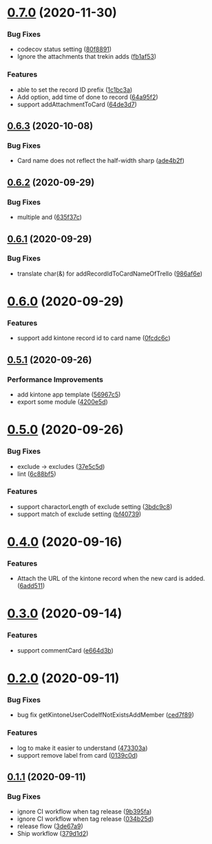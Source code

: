 # [0.7.0](https://github.com/korosuke613/trekin/compare/v0.6.3...v0.7.0) (2020-11-30)


### Bug Fixes

* codecov status setting ([80f8891](https://github.com/korosuke613/trekin/commit/80f8891c3e5ded7545e6d5f588b158d710b8b356))
* Ignore the attachments that trekin adds ([fb1af53](https://github.com/korosuke613/trekin/commit/fb1af535459adb3dac40427051d2c6b8a91392f1))


### Features

* able to set the record ID prefix ([1c1bc3a](https://github.com/korosuke613/trekin/commit/1c1bc3ac13d08f144ca3b56fa7de1b6c05a3c63b))
* Add option, add time of done to record ([64a95f2](https://github.com/korosuke613/trekin/commit/64a95f23aefeaa05673043e65471fe2ddfa55670))
* support addAttachmentToCard ([64de3d7](https://github.com/korosuke613/trekin/commit/64de3d7ab362ed8fcb7e504661d494e76df03bba))



## [0.6.3](https://github.com/korosuke613/trekin/compare/v0.6.2...v0.6.3) (2020-10-08)


### Bug Fixes

* Card name does not reflect the half-width sharp ([ade4b2f](https://github.com/korosuke613/trekin/commit/ade4b2fd06a5e7001522c3c204813d0e8d8f9ae8))



## [0.6.2](https://github.com/korosuke613/trekin/compare/v0.6.1...v0.6.2) (2020-09-29)


### Bug Fixes

* multiple and ([635f37c](https://github.com/korosuke613/trekin/commit/635f37c92f6da40e3985ddd8e5293fe4862c00b5))



## [0.6.1](https://github.com/korosuke613/trekin/compare/v0.6.0...v0.6.1) (2020-09-29)


### Bug Fixes

* translate char(&) for addRecordIdToCardNameOfTrello ([986af6e](https://github.com/korosuke613/trekin/commit/986af6edb27d7c59137295219e2cc23d2ce16ef4))



# [0.6.0](https://github.com/korosuke613/trekin/compare/v0.5.1...v0.6.0) (2020-09-29)


### Features

* support add kintone record id to card name ([0fcdc6c](https://github.com/korosuke613/trekin/commit/0fcdc6ca1c4ec94a80a255517a933fefe6c2cf84))



## [0.5.1](https://github.com/korosuke613/trekin/compare/v0.4.0...v0.5.1) (2020-09-26)


### Performance Improvements

* add kintone app template ([56967c5](https://github.com/korosuke613/trekin/commit/56967c59f7b8c6037d37513732e6cd4db78a424b))
* export some module ([4200e5d](https://github.com/korosuke613/trekin/commit/4200e5d1360bb44778c5df13e92e9541aa79e349))



# [0.5.0](https://github.com/korosuke613/trekin/compare/v0.4.0...v0.5.0) (2020-09-26)


### Bug Fixes

* exclude -> excludes ([37e5c5d](https://github.com/korosuke613/trekin/commit/37e5c5d28b269809649f5fd8beee22d6dc99b76a))
* lint ([6c88bf5](https://github.com/korosuke613/trekin/commit/6c88bf51912673f29fe2378284927dd9112eb93a))


### Features

* support charactorLength of exclude setting ([3bdc9c8](https://github.com/korosuke613/trekin/commit/3bdc9c8c9efdfe78e6c28470ea05a4ba50de2b42))
* support match of exclude setting ([bf40739](https://github.com/korosuke613/trekin/commit/bf40739d65de4e274a2a98bc9ef2716b0528aae3))



# [0.4.0](https://github.com/korosuke613/trekin/compare/v0.3.0...v0.4.0) (2020-09-16)


### Features

* Attach the URL of the kintone record when the new card is added. ([6add511](https://github.com/korosuke613/trekin/commit/6add511568c1e5e9a60fa99881a8d5448a87e8bb))



# [0.3.0](https://github.com/korosuke613/trekin/compare/v0.2.0...v0.3.0) (2020-09-14)


### Features

* support commentCard ([e664d3b](https://github.com/korosuke613/trekin/commit/e664d3be62b567a709fa83131ef43c36423b3bbe))



# [0.2.0](https://github.com/korosuke613/trekin/compare/v0.1.1...v0.2.0) (2020-09-11)


### Bug Fixes

* bug fix getKintoneUserCodeIfNotExistsAddMember ([ced7f89](https://github.com/korosuke613/trekin/commit/ced7f89af219d83c2290a983fa535807bfa135ef))


### Features

* log to make it easier to understand ([473303a](https://github.com/korosuke613/trekin/commit/473303a10b890c2398b8c4db4d5ca7263327b9e6))
* support remove label from card ([0139c0d](https://github.com/korosuke613/trekin/commit/0139c0d85dffd581964550968806d3666229cb03))



## [0.1.1](https://github.com/korosuke613/trekin/compare/v0.1.0...v0.1.1) (2020-09-11)


### Bug Fixes

* ignore CI workflow when tag release ([9b395fa](https://github.com/korosuke613/trekin/commit/9b395fa672fb3f402d64de78a50220a590faecc1))
* ignore CI workflow when tag release ([034b25d](https://github.com/korosuke613/trekin/commit/034b25dafa8ef6d2d8d5322ba5d9434c73e97d94))
* release flow ([3de67a9](https://github.com/korosuke613/trekin/commit/3de67a949ad2075b069aad843adddd693346a22b))
* Ship workflow ([379d1d2](https://github.com/korosuke613/trekin/commit/379d1d2778d00af3b5501e42f76cef895c262b1d))



